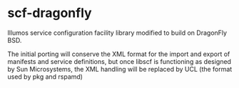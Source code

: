 # scf-dragonfly
Illumos service configuration facility library modified to build on DragonFly BSD.

The initial porting will conserve the XML format for the import and export
of manifests and service definitions, but once libscf is functioning as
designed by Sun Microsystems, the XML handling will be replaced by UCL (the
format used by pkg and rspamd)

